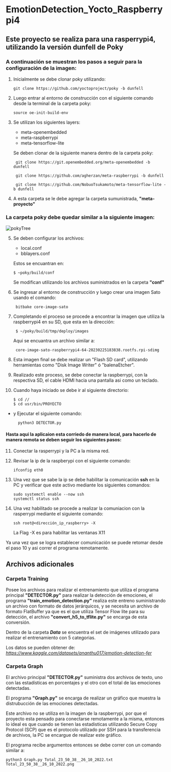 # EmotionDetection_Yocto_Raspberrypi4

## Este proyecto se realiza para una rasperrypi4, utilizando la versión dunfell de Poky

### A continuación se muestran los pasos a seguir para la configuración de la imagen:

1. Inicialmente se debe clonar poky utilizando:

       git clone https://github.com/yoctoproject/poky -b dunfell

2. Luego entrar al entorno de construcción con el siguiente comando desde la terminal de la carpeta poky:

       source oe-init-build-env

3. Se utilizan los siguientes layers:
    - meta-openembedded
    - meta-raspberrypi
    - meta-tensorflow-lite
    
   Se deben clonar de la siguiente manera dentro de la carpeta poky:
   
        git clone https://git.openembedded.org/meta-openembedded -b dunfell

        git clone https://github.com/agherzan/meta-raspberrypi -b dunfell

        git clone https://github.com/NobuoTsukamoto/meta-tensorflow-lite -b dunfell
        
4. A esta carpeta se le debe agregar la carpeta sumunistrada, **"meta-proyecto"**

### La carpeta poky debe quedar similar a la siguiente imagen:

![pokyTree](https://user-images.githubusercontent.com/79667174/221376419-7269a50a-c3d8-4b88-8a33-e3d42f919c31.png)

5. Se deben configurar los archivos:
    - local.conf
    - bblayers.conf
   
   Estos se encuantran en:
   
       $ ~poky/build/conf
   
   Se modifican utilizando los archivos suministrados en la carpeta **"conf"**

6. Se ingresar al entorno de construcción y luego crear una imagen Sato usando el comando:
 
        bitbake core-image-sato
  
7. Completando el proceso se procede a encontrar la imagen que utiliza la raspberrypi4 en su SD, que esta en la dirección:
    
        $ ~/poky/build/tmp/deploy/images 

   Aqui se encuantra un archivo similar a:
   
        core-image-sato-raspberrypi4-64-20230225183838.rootfs.rpi-sdimg
   
8. Esta imagen final se debe realizar un "Flash SD card", utilizando herramientas como "Disk Image Writer" ó "balenaEtcher".

9. Realizado este proceso, se debe conectar la raspberrypi, con la respectiva SD, el cable HDMI hacia una pantalla asi como un teclado.

10. Cuando haya iniciado se debe ir al siguiente directorio:

        $ cd // 
        $ cd usr/bin/PROYECTO 
        
- y Ejecutar el siguiente comando:

        python3 DETECTOR.py

#### Hasta aqui la aplicaion esta corriedo de manera local, para hacerlo de manera remota se deben seguir los siguientes pasos:

11. Conectar la rasperrypi y la PC a la misma red.

12. Revisar la ip de la raspberypi con el siguiente comando:

        ifconfig eth0
        
13. Una vez que se sabe la ip se debe habilitar la comunicación **ssh** en la PC y verificar que este activo mediante los siguientes comandos:

        sudo systemctl enable --now ssh
        systemctl status ssh
        
12. Una vez habilitado se procede a realizar la comuniacion con la rasperrypi mediante el siguiente comando:

        ssh root@<dirección_ip_raspberry> -X
    
    La Flag -X es para habilitar las ventanas X11

Ya una vez que se logra establecer comunicación se puede retomar desde el paso 10 y asi correr el programa remotamente.

##       Archivos adicionales

### Carpeta Training

Posee los archivos para realizar el entrenamiento que utiliza el programa principal **"DETECTOR.py"** para realizar la detección de emociones, el programa **"train_emotion_detection.py"** realiza este entreno suministrando un archivo con formato de datos jerárquicos, y se necesita un archivo de formato FlatBuffer ya que es el que utiliza Tensor Flow lite para su detección, el archivo **"convert_h5_to_tflite.py"** se encarga de esta conversión.

Dentro de la carpeta ***Data*** se encuentra el set de imágenes utilizado para realizar el entrenamiento con 5 categorias.

Los datos se pueden obtener de: *https://www.kaggle.com/datasets/ananthu017/emotion-detection-fer*

### Carpeta Graph

El archivo principal **"DETECTOR.py"** suministra dos archivos de texto, uno con las estadísticas en porcentajes y el otro con el total de las emociones detectadas.

El programa **"Graph.py"** se encarga de realizar un gráfico que muestra la distrubucción de las emociones detectadas.

Este archivo no se utiliza en la imagen de la raspberrypi, por que el proyecto esta pensado para conectarse remotamente a la misma, entonces lo ideal es que cuando se tienen las estadisticas utilizando Secure Copy Protocol (SCP) que es el protocolo utilizado por SSH para la transferencia de archivos, la PC se encargue de realizar este gráfico.

El programa recibe argumentos entonces se debe correr con un comando similar a:

    python3 Graph.py Total_23_50_38__26_10_2022.txt Total_23_50_38__26_10_2022.png



